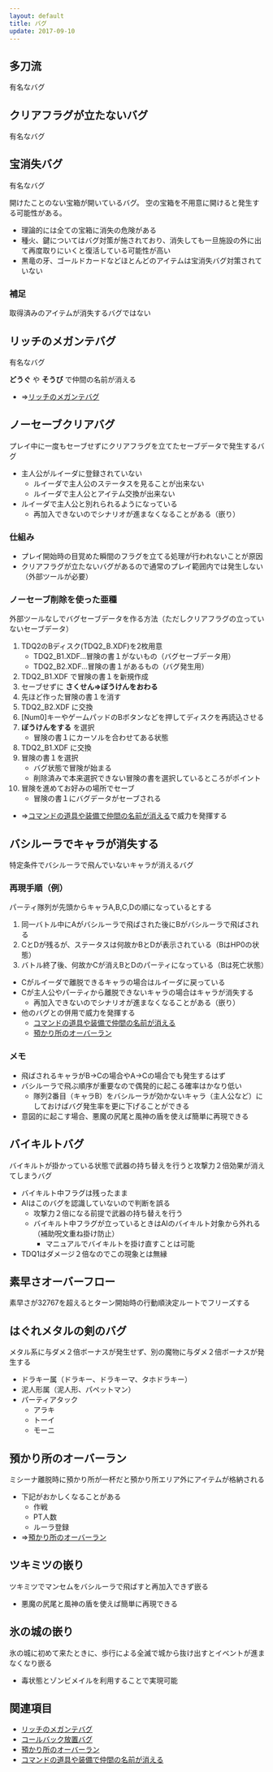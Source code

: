 ```yaml
---
layout: default
title: バグ
update: 2017-09-10
---
```


## 多刀流

有名なバグ


## クリアフラグが立たないバグ

有名なバグ


## 宝消失バグ

有名なバグ

開けたことのない宝箱が開いているバグ。
空の宝箱を不用意に開けると発生する可能性がある。

* 理論的には全ての宝箱に消失の危険がある
* 種火、鍵についてはバグ対策が施されており、消失しても一旦施設の外に出て再度取りにいくと復活している可能性が高い
* 黒竜の牙、ゴールドカードなどほとんどのアイテムは宝消失バグ対策されていない

### 補足

取得済みのアイテムが消失するバグではない


## リッチのメガンテバグ

有名なバグ

__どうぐ__ や __そうび__ で仲間の名前が消える

* ⇒[リッチのメガンテバグ](bug002)


## ノーセーブクリアバグ

プレイ中に一度もセーブせずにクリアフラグを立てたセーブデータで発生するバグ

* 主人公がルイーダに登録されていない
	* ルイーダで主人公のステータスを見ることが出来ない
	* ルイーダで主人公とアイテム交換が出来ない
* ルイーダで主人公と別れられるようになっている
	* 再加入できないのでシナリオが進まなくなることがある（嵌り）

### 仕組み

* プレイ開始時の目覚めた瞬間のフラグを立てる処理が行われないことが原因
* クリアフラグが立たないバグがあるので通常のプレイ範囲内では発生しない（外部ツールが必要）

### ノーセーブ削除を使った亜種

外部ツールなしでバグセーブデータを作る方法（ただしクリアフラグの立っていないセーブデータ）

1. TDQ2のBディスク(TDQ2_B.XDF)を2枚用意
	* TDQ2_B1.XDF...冒険の書１がないもの（バグセーブデータ用）
	* TDQ2_B2.XDF...冒険の書１があるもの（バグ発生用）
1. TDQ2_B1.XDF で冒険の書１を新規作成
1. セーブせずに __さくせん⇒ぼうけんをおわる__
1. 先ほど作った冒険の書１を消す
1. TDQ2_B2.XDF に交換
1. [Num0]キーやゲームパッドのBボタンなどを押してディスクを再読込させる
1. __ぼうけんをする__ を選択
	* 冒険の書１にカーソルを合わせてある状態
1. TDQ2_B1.XDF に交換
1. 冒険の書１を選択
	* バグ状態で冒険が始まる
	* 削除済みで本来選択できない冒険の書を選択しているところがポイント
1. 冒険を進めてお好みの場所でセーブ
	* 冒険の書１にバグデータがセーブされる

* ⇒[コマンドの道具や装備で仲間の名前が消える](bug100)で威力を発揮する


## バシルーラでキャラが消失する

特定条件でバシルーラで飛んでいないキャラが消えるバグ

### 再現手順（例）

パーティ隊列が先頭からキャラA,B,C,Dの順になっているとする

1. 同一バトル中にAがバシルーラで飛ばされた後にBがバシルーラで飛ばされる
2. CとDが残るが、ステータスは何故かBとDが表示されている（BはHP0の状態）
3. バトル終了後、何故かCが消えBとDのパーティになっている（Bは死亡状態）

* Cがルイーダで離脱できるキャラの場合はルイーダに戻っている
* Cが主人公やパーティから離脱できないキャラの場合はキャラが消失する
	* 再加入できないのでシナリオが進まなくなることがある（嵌り）
* 他のバグとの併用で威力を発揮する
	* [コマンドの道具や装備で仲間の名前が消える](bug100)
	* [預かり所のオーバーラン](bug001)

### メモ

* 飛ばされるキャラがB→Cの場合やA→Cの場合でも発生するはず
* バシルーラで飛ぶ順序が重要なので偶発的に起こる確率はかなり低い
	* 隊列2番目（キャラB）をバシルーラが効かないキャラ（主人公など）にしておけばバグ発生率を更に下げることができる
* 意図的に起こす場合、悪魔の尻尾と風神の盾を使えば簡単に再現できる


## バイキルトバグ

バイキルトが掛かっている状態で武器の持ち替えを行うと攻撃力２倍効果が消えてしまうバグ

* バイキルト中フラグは残ったまま
* AIはこのバグを認識していないので判断を誤る
	* 攻撃力２倍になる前提で武器の持ち替えを行う
	* バイキルト中フラグが立っているときはAIのバイキルト対象から外れる（補助呪文重ね掛け防止）
		* マニュアルでバイキルトを掛け直すことは可能
* TDQ1はダメージ２倍なのでこの現象とは無縁


## 素早さオーバーフロー

素早さが32767を超えるとターン開始時の行動順決定ルートでフリーズする


## <a name="hagumetaken">はぐれメタルの剣のバグ

メタル系に与ダメ２倍ボーナスが発生せず、別の魔物に与ダメ２倍ボーナスが発生する

* ドラキー属（ドラキー、ドラキーマ、タホドラキー）
* 泥人形属（泥人形、パペットマン）
* パーティアタック
	* アラキ
	* トーイ
	* モーニ


## 預かり所のオーバーラン

ミシーナ離脱時に預かり所が一杯だと預かり所エリア外にアイテムが格納される

* 下記がおかしくなることがある
	* 作戦
	* PT人数
	* ルーラ登録
* ⇒[預かり所のオーバーラン](bug001)


## ツキミツの嵌り

ツキミツでマンセムをバシルーラで飛ばすと再加入できず嵌る

* 悪魔の尻尾と風神の盾を使えば簡単に再現できる


## 氷の城の嵌り

氷の城に初めて来たときに、歩行による全滅で城から抜け出すとイベントが進まなくなり嵌る

* 毒状態とゾンビメイルを利用することで実現可能


## 関連項目

* [リッチのメガンテバグ](bug002)
* [コールバック放置バグ](bug000)
* [預かり所のオーバーラン](bug001)
* [コマンドの道具や装備で仲間の名前が消える](bug100)
